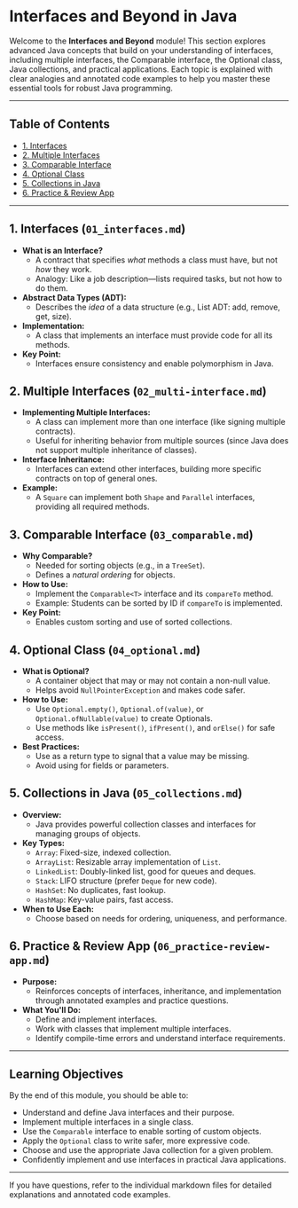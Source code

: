 # Interfaces and Beyond in Java

Welcome to the **Interfaces and Beyond** module! This section explores advanced Java concepts that build on your understanding of interfaces, including multiple interfaces, the Comparable interface, the Optional class, Java collections, and practical applications. Each topic is explained with clear analogies and annotated code examples to help you master these essential tools for robust Java programming.

---

## Table of Contents
- [1. Interfaces](#1-interfaces)
- [2. Multiple Interfaces](#2-multiple-interfaces)
- [3. Comparable Interface](#3-comparable-interface)
- [4. Optional Class](#4-optional-class)
- [5. Collections in Java](#5-collections-in-java)
- [6. Practice & Review App](#6-practice--review-app)

---

## 1. Interfaces (`01_interfaces.md`)
- **What is an Interface?**
  - A contract that specifies *what* methods a class must have, but not *how* they work.
  - Analogy: Like a job description—lists required tasks, but not how to do them.
- **Abstract Data Types (ADT):**
  - Describes the *idea* of a data structure (e.g., List ADT: add, remove, get, size).
- **Implementation:**
  - A class that implements an interface must provide code for all its methods.
- **Key Point:**
  - Interfaces ensure consistency and enable polymorphism in Java.

## 2. Multiple Interfaces (`02_multi-interface.md`)
- **Implementing Multiple Interfaces:**
  - A class can implement more than one interface (like signing multiple contracts).
  - Useful for inheriting behavior from multiple sources (since Java does not support multiple inheritance of classes).
- **Interface Inheritance:**
  - Interfaces can extend other interfaces, building more specific contracts on top of general ones.
- **Example:**
  - A `Square` can implement both `Shape` and `Parallel` interfaces, providing all required methods.

## 3. Comparable Interface (`03_comparable.md`)
- **Why Comparable?**
  - Needed for sorting objects (e.g., in a `TreeSet`).
  - Defines a *natural ordering* for objects.
- **How to Use:**
  - Implement the `Comparable<T>` interface and its `compareTo` method.
  - Example: Students can be sorted by ID if `compareTo` is implemented.
- **Key Point:**
  - Enables custom sorting and use of sorted collections.

## 4. Optional Class (`04_optional.md`)
- **What is Optional?**
  - A container object that may or may not contain a non-null value.
  - Helps avoid `NullPointerException` and makes code safer.
- **How to Use:**
  - Use `Optional.empty()`, `Optional.of(value)`, or `Optional.ofNullable(value)` to create Optionals.
  - Use methods like `isPresent()`, `ifPresent()`, and `orElse()` for safe access.
- **Best Practices:**
  - Use as a return type to signal that a value may be missing.
  - Avoid using for fields or parameters.

## 5. Collections in Java (`05_collections.md`)
- **Overview:**
  - Java provides powerful collection classes and interfaces for managing groups of objects.
- **Key Types:**
  - `Array`: Fixed-size, indexed collection.
  - `ArrayList`: Resizable array implementation of `List`.
  - `LinkedList`: Doubly-linked list, good for queues and deques.
  - `Stack`: LIFO structure (prefer `Deque` for new code).
  - `HashSet`: No duplicates, fast lookup.
  - `HashMap`: Key-value pairs, fast access.
- **When to Use Each:**
  - Choose based on needs for ordering, uniqueness, and performance.

## 6. Practice & Review App (`06_practice-review-app.md`)
- **Purpose:**
  - Reinforces concepts of interfaces, inheritance, and implementation through annotated examples and practice questions.
- **What You'll Do:**
  - Define and implement interfaces.
  - Work with classes that implement multiple interfaces.
  - Identify compile-time errors and understand interface requirements.

---

## Learning Objectives
By the end of this module, you should be able to:
- Understand and define Java interfaces and their purpose.
- Implement multiple interfaces in a single class.
- Use the `Comparable` interface to enable sorting of custom objects.
- Apply the `Optional` class to write safer, more expressive code.
- Choose and use the appropriate Java collection for a given problem.
- Confidently implement and use interfaces in practical Java applications.

---

If you have questions, refer to the individual markdown files for detailed explanations and annotated code examples. 